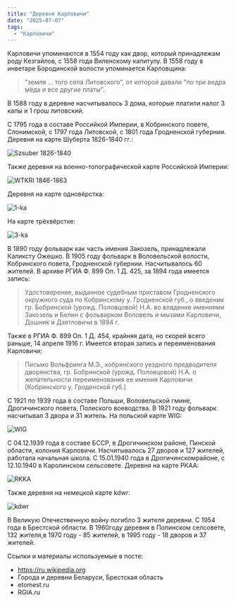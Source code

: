 ```yaml
---
title: "Деревня Карловичи"
date: "2025-07-07"
tags: 
  - "Карловичи"
---
```


Карловичи упоминаются в 1554 году как двор, который принадлежам роду Кезгайлов, с 1558 года Виленскому капитулу. В 1558 году в инветаре Бородинской волости упоминается Карловщина:

> "земля ... того села Литовского", от которой давали "по три ведра мёда и все другие платы".

В 1588 году в деревне насчитывалось 3 дома, которые платили налог 3 капы и 1 грош литовский. 

С 1795 года в составе Российкой Империи, в Кобринского повете, Слонимской, с 1797 года Литовской, с 1801 года Гродненской губернии. Деревня на карте Шуберта 1826-1840 гг.:

![Szsuber 1826-1840](https://github.com/user-attachments/assets/3087180c-058a-4393-b327-38ffa903fea3)

Также деревня на военно-топографической карте Российской Империи:

![WTKRI 1846-1863](https://github.com/user-attachments/assets/a58cf5f3-03fb-411e-bbbf-065647a3c530)

Деревня на карте одновёрстка:

![1-ka](https://github.com/user-attachments/assets/9619e0a6-63ae-4320-be76-dbe6070dbc32)

На карте трёхвёрстке:

![3-ka](https://github.com/user-attachments/assets/028298fe-7695-47c3-8ba6-12f01af401e4)

В 1890 году фольварк как часть имения Закозель, принадлежали Каликсту Ожешко. В 1905 году фольварк в Воловельской волости, Кобринского повета, Гродненской губернии. Насчитывалось 60 жителей. В архиве РГИА Ф. 899 Оп. 1 Д. 425, за 1894 года имеется запись:

> Удостоверение, выданное судебным приставом Гродненского окружного суда по Кобринскому у. Гродненской губ., о введении гр. Бобринской (урожд. Половцовой) Н.А. во владение имениями Закозель и Белин с фольварком Воловель и мызами Карловичи, Дошник и Дзятловичи в 1894 г.

Также в РГИА Ф. 899 Оп. 1 Д. 454, крайняя дата, но скорей всего раньше, 14 апреля 1916 г. Имеется вторая запись и переименования Карловичи:

> Письмо Вольфринга М.Э., кобринского уездного предводителя дворянства, гр. Бобринской (урожд. Половцовой) Н.А. о желательности переименования ее имения Карловичи [Кобринского у. Гроденской губ.]

С 1921 по 1939 года в составе Польши, Воловельской гмине, Дрогичинского повета, Полеского воеводства. В 1921 году фольварк насчитывал 3 двора и 31 житель. На польской карте WIG:

![WIG](https://github.com/user-attachments/assets/741b25da-d37a-42b1-bdc2-856554fd1cf3)

С 04.12.1939 года в составе БССР, в Дрогичинском районе, Пинской области, колония Карловичи. Насчитывалось 27 дворов и 127 жителей, работала начальная школа. С 15.01.1940 года в Дрогичинскомрайоне, с 12.10.1940 в Каролинском сельсовете. Деревня на карте РКАА:

![RKKA](https://github.com/user-attachments/assets/17b508ec-5776-4587-9d1c-3746e5a9cbf6)

Также деревня на немецкой карте kdwr:

![kdwr](https://github.com/user-attachments/assets/6cef880f-42ee-4606-97d8-dff7d7e24d39)

В Великую Отечественную войну погибло 3 жителя деревни. С 1954 года в Брестской области. В 1960году деревня в Попинском селсовете, 132 жителя,в 1970 году - 85 жителей, в 1995 году - 18 дворов и 37 жителей. 

Ссылки и материалы используемые в посте:
- https://ru.wikipedia.org
- Города и деревни Беларуси, Брестская область
- etomest.ru
- RGIA.ru
